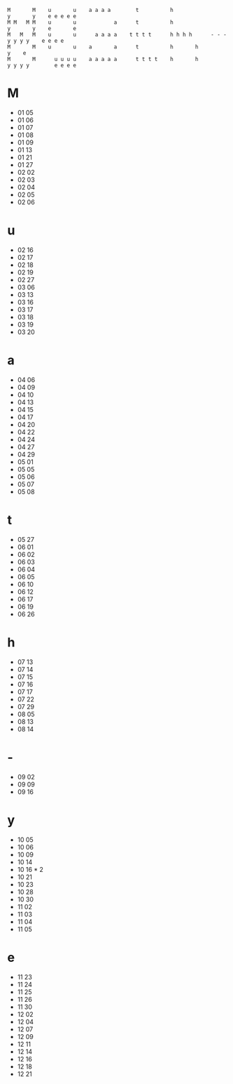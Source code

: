 ```
M       M    u       u    a a a a        t          h                     y       y    e e e e e
M M   M M    u       u            a      t          h                     y       y    e       e
M   M   M    u       u      a a a a    t t t t      h h h h      - - -      y y y y    e e e e  
M       M    u       u    a       a      t          h       h                     y    e        
M       M      u u u u    a a a a a      t t t t    h       h             y y y y        e e e e
```
# M
- 01 05
- 01 06
- 01 07
- 01 08
- 01 09
- 01 13
- 01 21
- 01 27
- 02 02
- 02 03
- 02 04
- 02 05
- 02 06

# u
- 02 16
- 02 17
- 02 18
- 02 19
- 02 27
- 03 06
- 03 13
- 03 16
- 03 17
- 03 18
- 03 19
- 03 20

# a
- 04 06
- 04 09
- 04 10
- 04 13
- 04 15
- 04 17
- 04 20
- 04 22
- 04 24
- 04 27
- 04 29
- 05 01
- 05 05
- 05 06
- 05 07
- 05 08

# t
- 05 27
- 06 01
- 06 02
- 06 03
- 06 04
- 06 05
- 06 10
- 06 12
- 06 17
- 06 19
- 06 26

# h
- 07 13
- 07 14
- 07 15
- 07 16
- 07 17
- 07 22
- 07 29
- 08 05
- 08 13
- 08 14

# -
- 09 02
- 09 09
- 09 16

# y
- 10 05
- 10 06
- 10 09
- 10 14
- 10 16 * 2
- 10 21
- 10 23
- 10 28
- 10 30
- 11 02
- 11 03
- 11 04
- 11 05

# e
- 11 23
- 11 24
- 11 25
- 11 26
- 11 30
- 12 02
- 12 04
- 12 07
- 12 09
- 12 11
- 12 14
- 12 16
- 12 18
- 12 21
